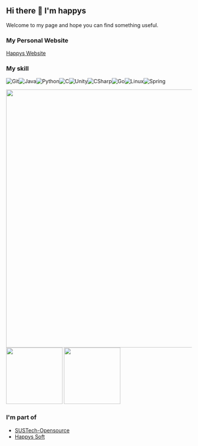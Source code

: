 ## Hi there 👋 I'm happys

<!--
**happys2333/happys2333** is a ✨ _special_ ✨ repository because its `README.md` (this file) appears on your GitHub profile.

Here are some ideas to get you started:

- 🔭 I’m currently working on ...
- 🌱 I’m currently learning ...
- 👯 I’m looking to collaborate on ...
- 🤔 I’m looking for help with ...
- 💬 Ask me about ...
- 📫 How to reach me: ...
- 😄 Pronouns: ...
- ⚡ Fun fact: ...
-->

Welcome to my page and hope you can find something useful.

### My Personal Website
[Happys Website](https://happys2333.github.io/)

### My skill

![Git](https://img.shields.io/badge/-Git-F05032?style=flat-square&logo=git&logoColor=white)![Java](https://img.shields.io/badge/-Java-F05032?style=flat-square&color=blue&logo=Java)![Python](https://img.shields.io/badge/-Python-F05032?color=success&style=flat-square&logo=Python&logoColor=white)![C](https://img.shields.io/badge/-C/CPP-F05032?color=yellow&style=flat-square&logo=C&logoColor=white)![Unity](https://img.shields.io/badge/-Unity-F05032?color=black&style=flat-square&logo=Unity&logoColor=white)![CSharp](https://img.shields.io/badge/-CSharp-F05032?color=blueviolet&style=flat-square&logo=CSharp&logoColor=white)![Go](https://img.shields.io/badge/-Golang-F05032?color=00BFFF&style=flat-square&logo=Go&logoColor=white)![Linux](https://img.shields.io/badge/-Linux-F05032?style=flat-square&logo=Linux&logoColor=white)![Spring](https://img.shields.io/badge/spring-%236DB33F.svg?style=flat-square&logo=spring&logoColor=white)


<p>
 <img width=700 align="center" src="https://github-profile-summary-cards.vercel.app/api/cards/profile-details?username=happys2333&theme=nord_bright"/> 
 <img height=153 src="https://github-readme-stats.vercel.app/api?username=happys2333&show_icons=true&count_private=true&theme=nord_bright"> 
 <img height=153 src="https://github-readme-stats.vercel.app/api/top-langs/?username=happys2333&layout=compact&theme=nord_bright&hide=html,javascript">
  
<p>


### I'm part of

- [SUSTech-Opensource](https://github.com/SUSTech-OpenSource)
- [Happys Soft](https://github.com/HappysSoft)

